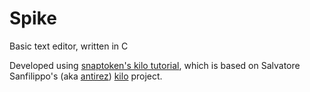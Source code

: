 # Spike
 Basic text editor, written in C
 
 Developed using <a href="http://viewsourcecode.org/snaptoken/kilo" target="_blank">snaptoken's kilo tutorial</a>, which is based on Salvatore Sanfilippo's (aka <a href="https://github.com/antirez" target="_blank">antirez</a>) <a href="https://github.com/antirez/kilo" target="_blank">kilo</a> project.
